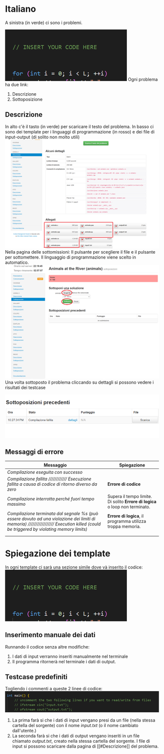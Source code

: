 # Italiano

A sinistra (in verde) ci sono i problemi.

![](../Trash/Pasted%20image%2020241104222934.png)
Ogni problema ha due link:
1. Descrizione
2. Sottoposizione
## Descrizione
In alto c'è il tasto (in verde) per scaricare il testo del problema.
In basso ci sono dei template per i linguaggi di programmazione (in rosso) e dei file di input-output (di solito non molto utili)
![](Trash/Pasted%20image%2020241104221930.png)
Nella pagina delle sottomissioni:
Il pulsante per scegliere il file e il pulsante per sottomettere.
Il linguaggio di programmazione viene scelto in automatico.
![](Trash/Pasted%20image%2020241104222028.png)
Una volta sottoposto il problema cliccando su dettagli si possono vedere i risultati dei testcase

![](Trash/Pasted%20image%2020241104222805.png)

## Messaggi di errore

| Messaggio                                                                                                                                                                                                                 | Spiegazione                                                                  |
| ------------------------------------------------------------------------------------------------------------------------------------------------------------------------------------------------------------------------- | ---------------------------------------------------------------------------- |
| _Compilazione eseguita con successo_                                                                                                                                                                                      |                                                                              |
| _Compilazione fallita_ *////////////* _Esecuzione fallita a causa di codice di ritorno diverso da zero_                                                                                                                   | **Errore di codice**                                                         |
| _Compilazione interrotta perché fuori tempo massimo_                                                                                                                                                                      | Supera il tempo limite. Di solito **Errore di logica** o loop non terminato. |
| _Compilazione terminata dal segnale %s (può essere dovuto ad una violazione dei limiti di memoria)_                                */////////////////* _Execution killed (could be triggered by violating memory limits)_ | **Errore di logica**, il programma utilizza troppa memoria.                  |
|                                                                                                                                                                                                                           |                                                                              |
|                                                                                                                                                                                                                           |                                                                              |

# Spiegazione dei template
In ogni template ci sarà una sezione simile dove và inserito il codice:
![](Trash/Pasted%20image%2020241104222934.png)
## Inserimento manuale dei dati
Runnando il codice senza altre modifiche:
1. I dati di input verranno inseriti manualmente nel terminale
2. Il programma ritornerà nel terminale i dati di output.
## Testcase predefiniti
Togliendo i commenti a queste 2 linee di codice:
![](Trash/Pasted%20image%2020241104223051.png)
1. La prima farà si che i dati di input vengano presi da un file (nella stessa cartella del sorgente) con il nome *input.txt* (o il nome cambiato dall'utente.)
2. La seconda farà si che i dati di output vengano inseriti in un file chiamato *output.txt*, creato nella stessa cartella del sorgente.
I file di input si possono scaricare dalla pagina di [[#Descrizione]] del problema.
